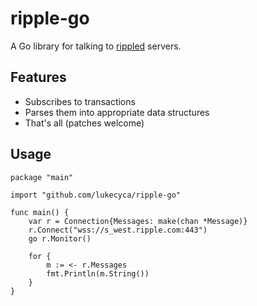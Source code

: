 # ripple-go

A Go library for talking to [rippled](https://github.com/ripple/rippled) servers.

## Features

* Subscribes to transactions
* Parses them into appropriate data structures
* That's all (patches welcome)

## Usage

    package "main"

    import "github.com/lukecyca/ripple-go"

    func main() {
        var r = Connection{Messages: make(chan *Message)}
        r.Connect("wss://s_west.ripple.com:443")
        go r.Monitor()

        for {
            m := <- r.Messages
            fmt.Println(m.String())
        }
    }
